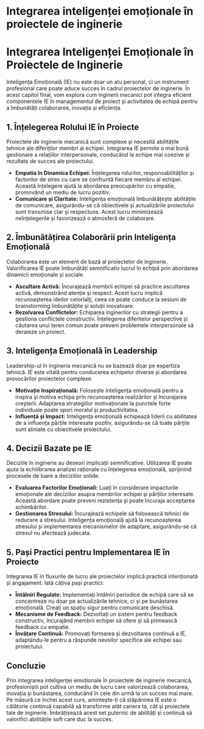# Integrarea inteligenței emoționale în proiectele de inginerie

# Integrarea Inteligenței Emoționale în Proiectele de Inginerie

Inteligența Emoțională (IE) nu este doar un atu personal, ci un instrument profesional care poate aduce succes în cadrul proiectelor de inginerie. În acest capitol final, vom explora cum inginerii mecanici pot integra eficient componentele IE în managementul de proiect și activitatea de echipă pentru a îmbunătăți colaborarea, inovația și eficiența.

## 1\. Înțelegerea Rolului IE în Proiecte

Proiectele de inginerie mecanică sunt complexe și necesită abilitățile tehnice ale diferiților membri ai echipei. Integrarea IE permite o mai bună gestionare a relațiilor interpersonale, conducând la echipe mai coezive și rezultate de succes ale proiectului.

* **Empatia în Dinamica Echipei:** Înțelegerea rolurilor, responsabilităților și factorilor de stres cu care se confruntă fiecare membru al echipei. Această înțelegere ajută la abordarea preocupărilor cu empatie, promovând un mediu de lucru pozitiv.
* **Comunicare și Claritate:** Inteligența emoțională îmbunătățește abilitățile de comunicare, asigurându-se că obiectivele și actualizările proiectului sunt transmise clar și respectuos. Acest lucru minimizează neînțelegerile și favorizează o atmosferă de colaborare.

## 2\. Îmbunătățirea Colaborării prin Inteligența Emoțională

Colaborarea este un element de bază al proiectelor de inginerie. Valorificarea IE poate îmbunătăți semnificativ lucrul în echipă prin abordarea dinamicii emoționale și sociale.

* **Ascultare Activă:** Încurajează membrii echipei să practice ascultarea activă, demonstrând atenție și respect. Acest lucru implică recunoașterea ideilor celorlalți, ceea ce poate conduce la sesiuni de brainstorming îmbunătățite și soluții inovatoare.
* **Rezolvarea Conflictelor:** Echiparea inginerilor cu strategii pentru a gestiona conflictele constructiv. Înțelegerea diferitelor perspective și căutarea unui teren comun poate preveni problemele interpersonale să deraieze un proiect.

## 3\. Inteligența Emoțională în Leadership

Leadership-ul în ingineria mecanică nu se bazează doar pe expertiza tehnică. IE este vitală pentru conducerea echipelor diverse și abordarea provocărilor proiectelor complexe.

* **Motivație Inspirațională:** Folosește inteligența emoțională pentru a inspira și motiva echipa prin recunoașterea realizărilor și încurajarea creșterii. Adaptarea strategiilor motivaționale la punctele forte individuale poate spori moralul și productivitatea.
* **Influență și Impact:** Inteligența emoțională echipează liderii cu abilitatea de a influența părțile interesate pozitiv, asigurându-se că toate părțile sunt aliniate cu obiectivele proiectului.

## 4\. Decizii Bazate pe IE

Deciziile în inginerie au deseori implicații semnificative. Utilizarea IE poate ajuta la echilibrarea analizei raționale cu înțelegerea emoțională, sprijinind procesele de luare a deciziilor solide.

* **Evaluarea Factorilor Emoționali:** Luați în considerare impacturile emoționale ale deciziilor asupra membrilor echipei și părților interesate. Această abordare poate preveni rezistența și poate încuraja acceptarea schimbărilor.
* **Gestionarea Stresului:** Încurajează echipele să folosească tehnici de reducere a stresului. Inteligența emoțională ajută la recunoașterea stresului și implementarea mecanismelor de adaptare, asigurându-se că stresul nu afectează judecata.

## 5\. Pași Practici pentru Implementarea IE în Proiecte

Integrarea IE în fluxurile de lucru ale proiectelor implică practică intenționată și angajament. Iată câțiva pași practici:

* **Întâlniri Regulate:** Implementați întâlniri periodice de echipă care să se concentreze nu doar pe actualizările tehnice, ci și pe bunăstarea emoțională. Creați un spațiu sigur pentru comunicare deschisă.
* **Mecanisme de Feedback:** Dezvoltați un sistem pentru feedback constructiv, încurajând membrii echipei să ofere și să primească feedback cu empatie.
* **Învățare Continuă:** Promovați formarea și dezvoltarea continuă a IE, adaptându-le pentru a răspunde nevoilor specifice ale echipei sau proiectului.

## Concluzie

Prin integrarea inteligenței emoționale în proiectele de inginerie mecanică, profesioniștii pot cultiva un mediu de lucru care valorizează colaborarea, inovația și bunăstarea, conducând în cele din urmă la un succes mai mare. Pe măsură ce închei acest curs, amintește-ți că stăpânirea IE este o călătorie continuă capabilă să transforme atât cariera ta, cât și proiectele tale de inginerie. Îmbrățișează acest set puternic de abilități și continuă să valorifici abilitățile soft care duc la succes.